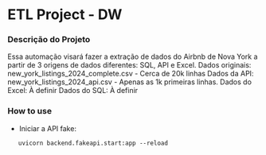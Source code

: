 # ETL Project - DW #

### Descrição do Projeto ###

Essa automação visará fazer a extração de dados do Airbnb de Nova York a partir de 3 origens de dados diferentes: SQL, API e Excel.
Dados originais: new_york_listings_2024_complete.csv - Cerca de 20k linhas
Dados da API: new_york_listings_2024_api.csv - Apenas as 1k primeiras linhas.
Dados do Excel: À definir 
Dados do SQL: À definir 

### How to use ###

 - Iniciar a API fake:
 ```
    uvicorn backend.fakeapi.start:app --reload
 ```